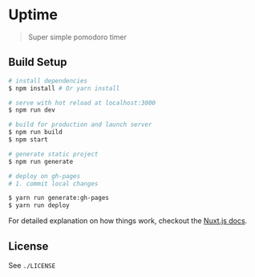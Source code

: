 # Uptime

> Super simple pomodoro timer

## Build Setup

``` bash
# install dependencies
$ npm install # Or yarn install

# serve with hot reload at localhost:3000
$ npm run dev

# build for production and launch server
$ npm run build
$ npm start

# generate static project
$ npm run generate

# deploy on gh-pages
# 1. commit local changes

$ yarn run generate:gh-pages
$ yarn run deploy
```

For detailed explanation on how things work, checkout the [Nuxt.js docs](https://github.com/nuxt/nuxt.js).

## License

See `./LICENSE`
